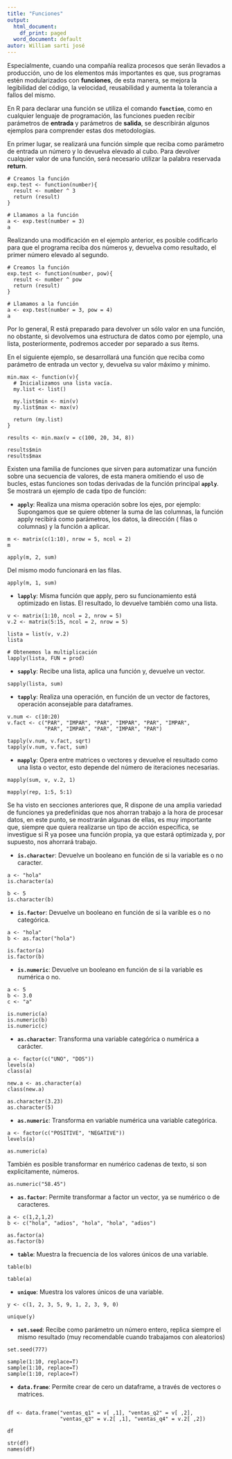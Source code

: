 ```yaml
---
title: "Funciones"
output:
  html_document:
    df_print: paged
  word_document: default
autor: William sarti josé
---
```


Especialmente, cuando una compañía realiza procesos que serán llevados a producción, uno de los elementos más importantes es que, sus programas estén modularizados con **funciones**, de esta manera, se mejora la legibilidad del código, la velocidad, reusabilidad y aumenta la tolerancia a fallos del mismo.

En R para declarar una función se utiliza el comando **`function`**, como en cualquier lenguaje de programación, las funciones pueden recibir parámetros de **entrada** y parámetros de **salida**, se describirán algunos ejemplos para comprender estas dos metodologías.

En primer lugar, se realizará una función simple que reciba como parámetro de entrada un número y lo devuelva elevado al cubo. Para devolver cualquier valor de una función, será necesario utilizar la palabra reservada **return**.

```{r}
# Creamos la función
exp.test <- function(number){
  result <- number ^ 3
  return (result)
}

# Llamamos a la función
a <- exp.test(number = 3)
a
```

Realizando una modificación en el ejemplo anterior, es posible codificarlo para que el programa reciba dos números y, devuelva como resultado, el primer número elevado al segundo.

```{r}
# Creamos la función
exp.test <- function(number, pow){
  result <- number ^ pow
  return (result)
}

# Llamamos a la función
a <- exp.test(number = 3, pow = 4)
a
```

Por lo general, R está preparado para devolver un sólo valor en una función, no obstante, si devolvemos una estructura de datos como por ejemplo, una lista, posteriormente, podremos acceder por separado a sus ítems.

En el siguiente ejemplo, se desarrollará una función que reciba como parámetro de entrada un vector y, devuelva su valor máximo y mínimo.

```{r}
min.max <- function(v){
  # Inicializamos una lista vacía.
  my.list <- list()
  
  my.list$min <- min(v)
  my.list$max <- max(v)
  
  return (my.list)
}

results <- min.max(v = c(100, 20, 34, 8))

results$min
results$max
```

Existen una familia de funciones que sirven para automatizar una función sobre una secuencia de valores, de esta manera omitiendo el uso de bucles, estas funciones son todas derivadas de la función principal **`apply`**. Se mostrará un ejemplo de cada tipo de función:

* **`apply`**: Realiza una misma operación sobre los ejes, por ejemplo: Supongamos que se quiere obtener la suma de las columnas, la función apply recibirá como parámetros, los datos, la dirección ( filas o columnas) y la función a aplicar.
```{r}
m <- matrix(c(1:10), nrow = 5, ncol = 2)
m

apply(m, 2, sum)
```

Del mismo modo funcionará en las filas.
```{r}
apply(m, 1, sum)
```

* **`lapply`**: Misma función que apply, pero su funcionamiento está optimizado en listas. El resultado, lo devuelve también como una lista.
```{r}
v <- matrix(1:10, ncol = 2, nrow = 5)
v.2 <- matrix(5:15, ncol = 2, nrow = 5)

lista = list(v, v.2)
lista

# Obtenemos la multiplicación
lapply(lista, FUN = prod)
```

* **`sapply`**: Recibe una lista, aplica una función y, devuelve un vector.
```{r}
sapply(lista, sum)
```

* **`tapply`**: Realiza una operación, en función de un vector de factores, operación aconsejable para dataframes.
```{r}
v.num <- c(10:20)
v.fact <- c("PAR", "IMPAR", "PAR", "IMPAR", "PAR", "IMPAR",
            "PAR", "IMPAR", "PAR", "IMPAR", "PAR")

tapply(v.num, v.fact, sqrt)
tapply(v.num, v.fact, sum)
```

* **`mapply`**: Opera entre matrices o vectores y devuelve el resultado como una lista o vector, esto depende del número de iteraciones necesarias.
```{r}
mapply(sum, v, v.2, 1)

mapply(rep, 1:5, 5:1)
```

Se ha visto en secciones anteriores que, R dispone de una amplia variedad de funciones ya predefinidas que nos ahorran trabajo a la hora de procesar datos, en este punto, se mostrarán algunas de ellas, es muy importante que, siempre que quiera realizarse un tipo de acción específica, se investigue si R ya posee una función propia, ya que estará optimizada y, por supuesto, nos ahorrará trabajo.

* **`is.character`**: Devuelve un booleano en función de si la variable es o no caracter.
```{r}
a <- "hola"
is.character(a)

b <- 5
is.character(b)
```

* **`is.factor`**: Devuelve un booleano en función de si la varible es o no categórica.
```{r}
a <- "hola"
b <- as.factor("hola")

is.factor(a)
is.factor(b)
```

* **`is.numeric`**: Devuelve un booleano en función de si la variable es numérica o no.
```{r}
a <- 5
b <- 3.0
c <- "a"

is.numeric(a)
is.numeric(b)
is.numeric(c)
```

* **`as.character`**: Transforma una variable categórica o numérica a carácter.
```{r}
a <- factor(c("UNO", "DOS"))
levels(a)
class(a) 

new.a <- as.character(a)
class(new.a)
```
```{r}
as.character(3.23)
as.character(5)
```

* **`as.numeric`**: Transforma en variable numérica una variable categórica.
```{r}
a <- factor(c("POSITIVE", "NEGATIVE"))
levels(a)

as.numeric(a)
```

También es posible transformar en numérico cadenas de texto, si son explicitamente, números.
```{r}
as.numeric("58.45")
```

* **`as.factor`**: Permite transformar a factor un vector, ya se numérico o de caracteres. 
```{r}
a <- c(1,2,1,2)
b <- c("hola", "adios", "hola", "hola", "adios")

as.factor(a)
as.factor(b)
```

* **`table`**: Muestra la frecuencia de los valores únicos de una variable.
```{r}
table(b)

table(a)
```

* **`unique`**: Muestra los valores únicos de una variable.
```{r}
y <- c(1, 2, 3, 5, 9, 1, 2, 3, 9, 0)

unique(y)
```

* **`set.seed`**: Recibe como parámetro un número entero, replica siempre el mismo resultado (muy recomendable cuando trabajamos con aleatorios)
```{r}
set.seed(777)

sample(1:10, replace=T)
sample(1:10, replace=T)
sample(1:10, replace=T)
```


* **`data.frame`**: Permite crear de cero un dataframe, a través de vectores o matrices.
```{r}

df <- data.frame("ventas_q1" = v[ ,1], "ventas_q2" = v[ ,2],
                 "ventas_q3" = v.2[ ,1], "ventas_q4" = v.2[ ,2])

df

str(df)
names(df)
```






